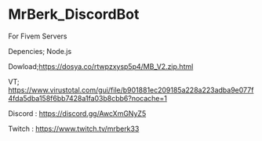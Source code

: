 # MrBerk_DiscordBot
For Fivem Servers

Depencies;
Node.js

Dowload;https://dosya.co/rtwpzxysp5p4/MB_V2.zip.html

VT; https://www.virustotal.com/gui/file/b901881ec209185a228a223adba9e077f4fda5dba158f6bb7428a1fa03b8cbb6?nocache=1

Discord : https://discord.gg/AwcXmGNyZ5 

Twitch : https://www.twitch.tv/mrberk33
